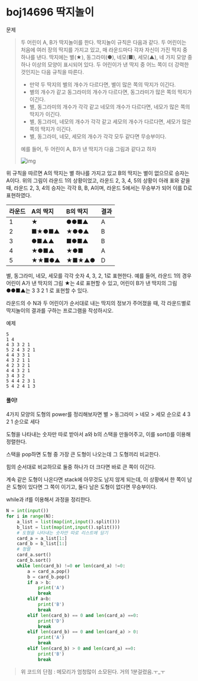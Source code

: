 # boj14696 딱지놀이 

문제

>두 어린이 A, B가 딱지놀이를 한다. 딱지놀이 규칙은 다음과 같다. 두 어린이는 처음에 여러 장의 딱지를 가지고 있고, 매 라운드마다 각자 자신이 가진 딱지 중 하나를 낸다. 딱지에는 별(★), 동그라미(●), 네모(■), 세모(▲), 네 가지 모양 중 하나 이상의 모양이 표시되어 있다. 두 어린이가 낸 딱지 중 어느 쪽이 더 강력한 것인지는 다음 규칙을 따른다.
>
>- 만약 두 딱지의 별의 개수가 다르다면, 별이 많은 쪽의 딱지가 이긴다.
>- 별의 개수가 같고 동그라미의 개수가 다르다면, 동그라미가 많은 쪽의 딱지가 이긴다.
>- 별, 동그라미의 개수가 각각 같고 네모의 개수가 다르다면, 네모가 많은 쪽의 딱지가 이긴다.
>- 별, 동그라미, 네모의 개수가 각각 같고 세모의 개수가 다르다면, 세모가 많은 쪽의 딱지가 이긴다.
>- 별, 동그라미, 네모, 세모의 개수가 각각 모두 같다면 무승부이다.
>
>예를 들어, 두 어린이 A, B가 낸 딱지가 다음 그림과 같다고 하자
>
>![img](https://onlinejudgeimages.s3-ap-northeast-1.amazonaws.com/problem/14696/1.png)

위 규칙을 따르면 A의 딱지는 별 하나를 가지고 있고 B의 딱지는 별이 없으므로 승자는 A이다. 위의 그림이 라운드 1의 상황이었고, 라운드 2, 3, 4, 5의 상황이 아래 표와 같을 때, 라운드 2, 3, 4의 승자는 각각 B, B, A이며, 라운드 5에서는 무승부가 되어 이를 D로 표현하였다.

| 라운드 | A의 딱지 | B의 딱지 | 결과 |
| :----- | :------- | :------- | :--- |
| 1      | ★        | ●●■▲     | A    |
| 2      | ■★●■▲    | ★●●▲     | B    |
| 3      | ●■▲▲     | ■●■▲     | B    |
| 4      | ★●■▲     | ★●■      | A    |
| 5      | ★★■●▲    | ★■★▲●    | D    |

별, 동그라미, 네모, 세모를 각각 숫자 4, 3, 2, 1로 표현한다. 예를 들어, 라운드 1의 경우 어린이 A가 낸 딱지의 그림 ★는 4로 표현할 수 있고, 어린이 B가 낸 딱지의 그림 ●●■▲는 3 3 2 1 로 표현할 수 있다.

라운드의 수 N과 두 어린이가 순서대로 내는 딱지의 정보가 주어졌을 때, 각 라운드별로 딱지놀이의 결과를 구하는 프로그램을 작성하시오.

예제

```
5
1 4
4 3 3 2 1
5 2 4 3 2 1
4 4 3 3 1
4 3 2 1 1
4 2 3 2 1
4 4 3 2 1
3 4 3 2
5 4 4 2 3 1
5 4 2 4 1 3
```



#### 풀이!

4가지 모양의 도형의 power를 정리해보자면 별 > 동그라미 > 네모 > 세모 순으로 4 3 2 1 순으로 세다

도형을 나타내는 숫자만 따로 받아서 a와 b의 스택을 만들어주고, 이를 sort()를 이용해 정렬한다.

스택을 pop하면 도형 중 가장 큰 도형이 나오는데 그 도형끼리 비교한다.

힘의 순서대로 비교하므로 둘중 하나가 더  크다면 바로 큰 쪽이 이긴다.

계속 같은 도형이 나온다면 stack에 아무것도 남지 않게 되는데, 이 상황에서 한 쪽이 남은 도형이 있다면 그 쪽이 이기고, 둘다 남은 도형이 없다면 무승부이다. 

while과 if를 이용해서 과정을 정리한다.

```python
N = int(input())
for i in range(N):
    a_list = list(map(int,input().split()))
    b_list = list(map(int,input().split()))
    # 도형을 나타내는 숫자만 따로 리스트에 담기
    card_a = a_list[1:]
    card_b = b_list[1:]
    # 정렬
    card_a.sort()
    card_b.sort()
    while len(card_b) !=0 or len(card_a) !=0:
        a = card_a.pop()
        b = card_b.pop()
        if a > b:
            print('A')
            break
        elif a<b:
            print('B')
            break
        elif len(card_b) == 0 and len(card_a) ==0:
            print('D')
            break
        elif len(card_b) == 0 and len(card_a) > 0:
            print('A')
            break
        elif len(card_b) > 0 and len(card_a) ==0:
            print('B')
            break
```

> 위 코드의 단점 : 메모리가 엄청많이 소모된다. 거의 1분걸렸음.ㅜ_ㅜ